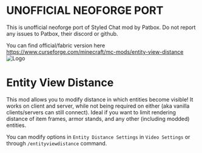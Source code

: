 # UNOFFICIAL NEOFORGE PORT
This is unofficial neoforge port of Styled Chat mod by Patbox.
Do not report any issues to Patbox, their discord or github.

You can find official/fabric version here https://www.curseforge.com/minecraft/mc-mods/entity-view-distance
![Logo](https://i.imgur.com/9PXWMXQ.png)

# Entity View Distance
This mod allows you to modify distance in which entities become visible!
It works on client and server, while not being required on either (aka vanilla clients/servers can still connect).
Ideal if you want to limit rendering distance of item frames, armor stands, and any other (including modded) entities.

You can modify options in `Entity Distance Settings` in `Video Settings` or through `/entityviewdistance` command.